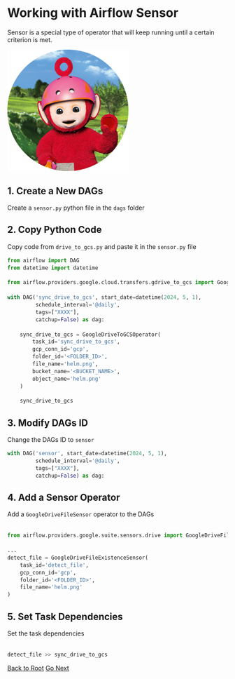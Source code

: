 # Working with Airflow Sensor

Sensor is a special type of operator that will keep running until a certain criterion is met.

<img src="./po.png" width="55%">

## 1. Create a New DAGs

Create  a `sensor.py` python file in the `dags` folder

## 2. Copy Python Code

Copy code from `drive_to_gcs.py` and paste it in the `sensor.py` file

```python
from airflow import DAG
from datetime import datetime

from airflow.providers.google.cloud.transfers.gdrive_to_gcs import GoogleDriveToGCSOperator

with DAG('sync_drive_to_gcs', start_date=datetime(2024, 5, 1),
         schedule_interval='@daily',
         tags=["XXXX"],
         catchup=False) as dag:
         
    sync_drive_to_gcs = GoogleDriveToGCSOperator(
        task_id='sync_drive_to_gcs',
        gcp_conn_id='gcp',
        folder_id='<FOLDER_ID>',
        file_name='helm.png',
        bucket_name='<BUCKET_NAME>',
        object_name='helm.png'
    )

    sync_drive_to_gcs
```

## 3. Modify DAGs ID

Change the DAGs ID to `sensor`

```python
with DAG('sensor', start_date=datetime(2024, 5, 1),
         schedule_interval='@daily',
         tags=["XXXX"],
         catchup=False) as dag:
```

## 4. Add a Sensor Operator

Add a `GoogleDriveFileSensor` operator to the DAGs

```python

from airflow.providers.google.suite.sensors.drive import GoogleDriveFileExistenceSensor

...
detect_file = GoogleDriveFileExistenceSensor(
    task_id='detect_file',
    gcp_conn_id='gcp',
    folder_id='<FOLDER_ID>',
    file_name='helm.png'
)

```

## 5. Set Task Dependencies

Set the task dependencies

```python

detect_file >> sync_drive_to_gcs

```

[Back to Root](../../README.md)
[Go Next](../chapter-08/README.md)
